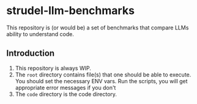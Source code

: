 # strudel-llm-benchmarks
This repository is (or would be) a set of benchmarks that compare LLMs ability 
to understand code.  
## Introduction
1. This repository is always WIP. 
2. The `root` directory contains file(s) that one should be able to execute. 
You should set the necessary ENV vars. Run the scripts, you will get appropriate 
error messages if you don't 
3. The `code` directory is the code directory.
